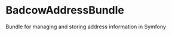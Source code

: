 BadcowAddressBundle
===================

Bundle for managing and storing address information in Symfony
